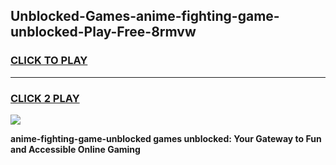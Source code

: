 
## Unblocked-Games-anime-fighting-game-unblocked-Play-Free-8rmvw
<h3>
<a href="https://premium76.site?title=anime-fighting-game-unblocked&ref=10A">CLICK TO PLAY</a></h3>
<hr>

<h3>
<a href="https://premium76.site?title=anime-fighting-game-unblocked&ref=10A">CLICK 2 PLAY</a>
  
</h3>

<a href="https://premium76.site?title=anime-fighting-game-unblocked&ref=10A"><img src="https://clearcache.store/games.png"></a>


**anime-fighting-game-unblocked games unblocked: Your Gateway to Fun and Accessible Online Gaming**
